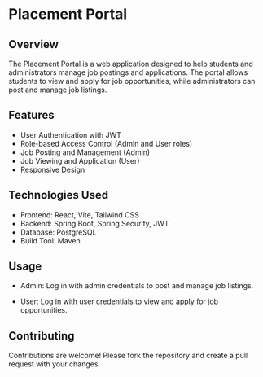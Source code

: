 # Placement Portal

## Overview

The Placement Portal is a web application designed to help students and administrators manage job postings and applications. The portal allows students to view and apply for job opportunities, while administrators can post and manage job listings.

## Features

- User Authentication with JWT
- Role-based Access Control (Admin and User roles)
- Job Posting and Management (Admin)
- Job Viewing and Application (User)
- Responsive Design

## Technologies Used

- Frontend: React, Vite, Tailwind CSS
- Backend: Spring Boot, Spring Security, JWT
- Database: PostgreSQL
- Build Tool: Maven

## Usage 


- Admin: Log in with admin credentials to post and manage job listings.

- User: Log in with user credentials to view and apply for job opportunities.

## Contributing

Contributions are welcome! Please fork the repository and create a pull request with your changes.